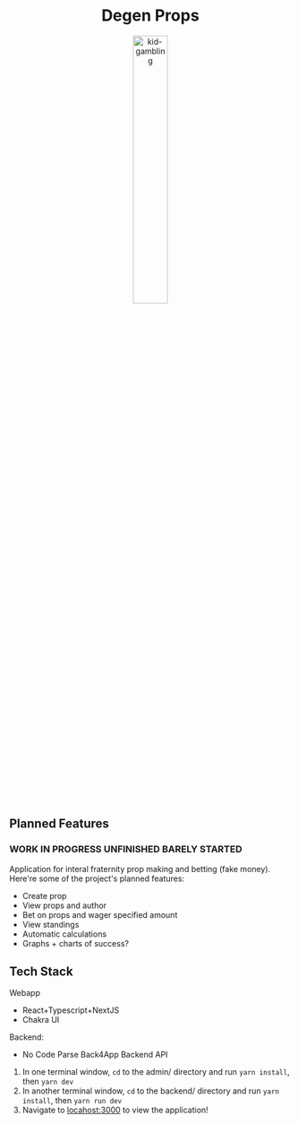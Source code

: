 <h1 align="center" id="title">Degen Props</h1>

<p align="center"><img src="https://cdn.vox-cdn.com/thumbor/-8Qp7ERm0PsTttyQjAGRVmpsp-U=/1400x1400/filters:format(png)/cdn.vox-cdn.com/uploads/chorus_asset/file/23119960/1unnamed.png" alt="kid-gambling" width='35%'></p>

<h2>Planned Features</h2>

<h3> WORK IN PROGRESS UNFINISHED BARELY STARTED </h3>
Application for interal fraternity prop making and betting (fake money).
Here're some of the project's planned features:

*   Create prop
*   View props and author
*   Bet on props and wager specified amount
*   View standings 
*   Automatic calculations
*   Graphs + charts of success?

<h2>Tech Stack</h2>

Webapp

* React+Typescript+NextJS
* Chakra UI

Backend:

* No Code Parse Back4App Backend API

1. In one terminal window, `cd` to the admin/ directory and run `yarn install`, then `yarn dev`
2. In another terminal window, `cd` to the backend/ directory and run `yarn install`, then `yarn run dev`
3. Navigate to [locahost:3000](http://localhost:3000) to view the application!

